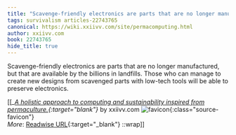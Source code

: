 ```yaml
---
title: "Scavenge-friendly electronics are parts that are no longer manufactured, but ..."
tags: survivalism articles-22743765
canonical: https://wiki.xxiivv.com/site/permacomputing.html
author: xxiivv.com
book: 22743765
hide_title: true
---
```


Scavenge-friendly electronics are parts that are no longer manufactured, but that are available by the billions in landfills. Those who can manage to create new designs from scavenged parts with low-tech tools will be able to preserve electronics.


[[<cite>_[A holistic approach to computing and sustainability inspired from permaculture.](https://wiki.xxiivv.com/site/permacomputing.html){:target="_blank"}_</cite> by xxiivv.com ![favicon](https://s2.googleusercontent.com/s2/favicons?domain=wiki.xxiivv.com){:class="source-favicon"}<br>
_More_: [Readwise URL](https://readwise.io/open/454947719){:target="_blank"}
::wrap]]
